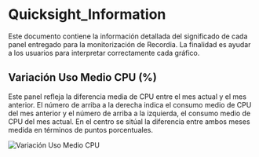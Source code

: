 # Quicksight_Information
Este documento contiene la información detallada del significado de cada panel entregado para la monitorización de Recordia. La finalidad es ayudar a los usuarios para interpretar correctamente cada gráfico.

## Variación Uso Medio CPU (%)
Este panel refleja la diferencia media de CPU entre el mes actual y el mes anterior. El número de arriba a la derecha indica el consumo medio de CPU del mes anterior y el número de arriba a la izquierda, el consumo medio de CPU del mes actual. En el centro se sitúal la diferencia entre ambos meses medida en términos de puntos porcentuales.

![Variación Uso Medio CPU](https://user-images.githubusercontent.com/109207923/178686779-287d630f-1d21-4023-b810-80eed4ae8b46.png)

